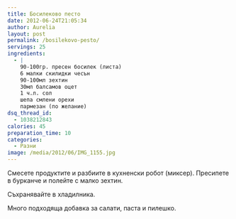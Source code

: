 ```yaml
---
title: Босилеково песто
date: 2012-06-24T21:05:34
author: Aurelia
layout: post
permalink: /bosilekovo-pesto/
servings: 25
ingredients:
  - |
    90-100гр. пресен босилек (листа)
    6 малки скилидки чесън
    90-100мл зехтин
    30мл балсамов оцет
    1 ч.л. сол
    шепа смлени орехи
    пармезан (по желание)
dsq_thread_id:
  - 1038212843
calories: 45
preparation_time: 10
categories:
  - Разни
image: /media/2012/06/IMG_1155.jpg
---
```

Смесете продуктите и разбиите в кухненски робот (миксер). Пресипете в бурканче и полейте с малко зехтин.
  
Съхранявайте в хладилника.
  
Много подходяща добавка за салати, паста и пилешко.